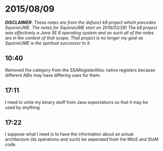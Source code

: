 # 2015/08/09

***DISCLAIMER***: _These notes are from the defunct k8 project which_
_precedes SquirrelJME. The notes for SquirrelJME start on 2016/02/26!_
_The k8 project was effectively a Java SE 8 operating system and as such_
_all of the notes are in the context of that scope. That project is no_
_longer my goal as SquirrelJME is the spiritual successor to it._

## 10:40

Removed the category from the SSARegisterAlloc native registers because
different ABIs may have differing uses for them.

## 17:11

I need to untie my binary stuff from Java expectations so that it may be used
by anything.

## 17:22

I suppose what I need is to have the information about an actual architecture
(its operations and such) be seperated from the MtoS and StoM code.

